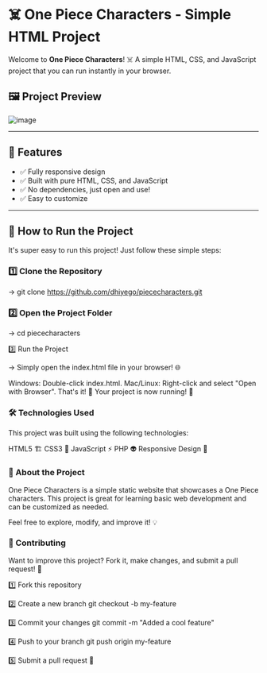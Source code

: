 # ☠️ One Piece Characters - Simple HTML Project

Welcome to **One Piece Characters**! ☠️ A simple HTML, CSS, and JavaScript project that you can run instantly in your browser.  

## 🖼 Project Preview
![image](https://github.com/user-attachments/assets/ec4ce3eb-a499-4259-ac5b-82ece4ccccdd)


---

## 📌 Features
- ✅ Fully responsive design  
- ✅ Built with pure HTML, CSS, and JavaScript  
- ✅ No dependencies, just open and use!  
- ✅ Easy to customize  

---

## 🚀 How to Run the Project

It's super easy to run this project! Just follow these simple steps:
### 1️⃣ Clone the Repository
-> git clone https://github.com/dhiyego/piececharacters.git

### 2️⃣ Open the Project Folder
-> cd piececharacters

3️⃣ Run the Project

-> Simply open the index.html file in your browser! 🌐

Windows: Double-click index.html.
Mac/Linux: Right-click and select "Open with Browser".
That's it! 🎉 Your project is now running! 🚀

### 🛠 Technologies Used
This project was built using the following technologies:

HTML5 🏗
CSS3 🎨
JavaScript ⚡
PHP 👽
Responsive Design 📱

### 🎯 About the Project
One Piece Characters is a simple static website that showcases a One Piece characters. This project is great for learning basic web development and can be customized as needed.

Feel free to explore, modify, and improve it! 💡

### 🤝 Contributing
Want to improve this project? Fork it, make changes, and submit a pull request! 🚀

1️⃣ Fork this repository

2️⃣ Create a new branch
git checkout -b my-feature

3️⃣ Commit your changes
git commit -m "Added a cool feature"

4️⃣ Push to your branch
git push origin my-feature

5️⃣ Submit a pull request 📩
